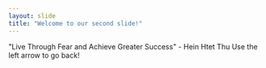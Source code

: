```yaml
---
layout: slide
title: "Welcome to our second slide!"
---
```

"Live Through Fear and Achieve Greater Success" - Hein Htet Thu
Use the left arrow to go back!
